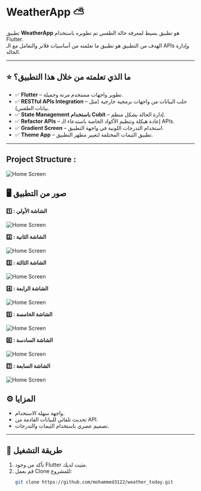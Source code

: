 # WeatherApp ⛅

تطبيق **WeatherApp** هو تطبيق بسيط لمعرفة حالة الطقس تم تطويره باستخدام Flutter.  
الهدف من التطبيق هو تطبيق ما تعلمته من أساسيات فلاتر والتعامل مع الـ APIs وإدارة الحالة.

---

## ⭐ ما الذي تعلمته من خلال هذا التطبيق؟

- ✅ **Flutter** – تطوير واجهات مستخدم مرنة وجميلة.
- ✅ **RESTful APIs Integration** – جلب البيانات من واجهات برمجية خارجية (مثل بيانات الطقس).
- ✅ **State Management باستخدام Cubit** – إدارة الحالة بشكل منظم.
- ✅ **Refactor APIs** – إعادة هيكلة وتنظيم الأكواد الخاصة باستدعاء الـ APIs.
- ✅ **Gradient Screen** – استخدام التدرجات اللونية في واجهة التطبيق.
- ✅ **Theme App** – تطبيق الثيمات المختلفة لتغيير مظهر التطبيق.

---
## Project Structure :
![Home Screen](https://github.com/mohammed3122/weather_today/blob/main/screenshots/1.png)  

## 🖥️ صور من التطبيق
**1️⃣ : الشاشة الأولي**

![Home Screen](https://github.com/mohammed3122/weather_today/blob/main/screenshots/1.png)  

**2️⃣ : الشاشة الثانية**

![Home Screen](https://github.com/mohammed3122/weather_today/blob/main/screenshots/2.png)

**3️⃣ : الشاشة الثالثة**

![Home Screen](https://github.com/mohammed3122/weather_today/blob/main/screenshots/3.png)

**4️⃣ : الشاشة الرابعة**

![Home Screen](https://github.com/mohammed3122/weather_today/blob/main/screenshots/4.png)

**5️⃣ : الشاشة الخامسة**

![Home Screen](https://github.com/mohammed3122/weather_today/blob/main/screenshots/5.png)

**6️⃣ : الشاشة السادسة**

![Home Screen](https://github.com/mohammed3122/weather_today/blob/main/screenshots/6.png)

**7️⃣ : الشاشة السابعة**

![Home Screen](https://github.com/mohammed3122/weather_today/blob/main/screenshots/7.png)


## ⚙️ المزايا
- واجهة سهلة الاستخدام.
- تحديث تلقائي للبيانات القادمة من API.
- تصميم عصري باستخدام الثيمات والتدرجات.

---

## 📱 طريقة التشغيل
1. تأكد من وجود Flutter مثبت لديك.
2. قم بعمل Clone للمشروع:
   ```bash
   git clone https://github.com/mohammed3122/weather_today.git
